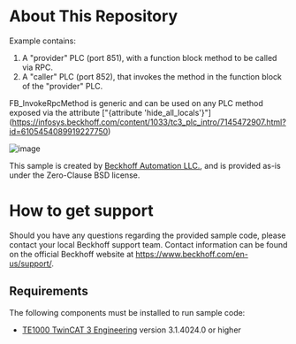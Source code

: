 # About This Repository

Example contains:
1. A "provider" PLC (port 851), with a function block method to be called via RPC.
2. A "caller" PLC (port 852), that invokes the method in the function block of the "provider" PLC.

FB_InvokeRpcMethod is generic and can be used on any PLC method exposed via the attribute ["{attribute 'hide_all_locals'}"] (https://infosys.beckhoff.com/content/1033/tc3_plc_intro/7145472907.html?id=6105454089919227750)

![image](https://user-images.githubusercontent.com/19829308/175129449-5372aa6f-0dbd-4113-8aaf-6c37382e4035.png)


This sample is created by [Beckhoff Automation LLC.](https://www.beckhoff.com/en-us/), and is provided as-is under the Zero-Clause BSD license.

# How to get support

Should you have any questions regarding the provided sample code, please contact your local Beckhoff support team. Contact information can be found on the official Beckhoff website at https://www.beckhoff.com/en-us/support/.


## Requirements

The following components must be installed to run sample code:
- [TE1000 TwinCAT 3 Engineering](https://www.beckhoff.com/en-en/products/automation/twincat/te1xxx-twincat-3-engineering/te1000.html) version 3.1.4024.0 or higher

